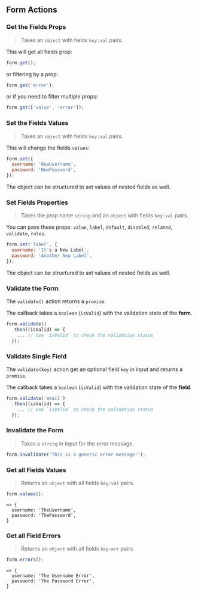 ## Form Actions

### Get the Fields Props

> Takes an `object` with fields `key:val` pairs.

This will get all fields prop:

```javascript
form.get();
```

or filtering by a prop:

```javascript
form.get('error');
```

or if you need to filter multiple props:

```javascript
form.get(['value', 'error']);
```

### Set the Fields Values

> Takes an `object` with fields `key:val` pairs.

This will change the fields `values`:

```javascript
form.set({
  username: 'NewUsername',
  password: 'NewPassword',
});
```

The object can be structured to set values of nested fields as well.

### Set Fields Properties

> Takes the prop name `string` and an `object` with fields `key:val` pairs.

You can pass these props: `value`, `label`, `default`, `disabled`, `related`, `validate`, `rules`.

```javascript
form.set('label', {
  username: 'It's a New Label',
  password: 'Another New Label',
});
```

The object can be structured to set values of nested fields as well.

### Validate the Form

The `validate()` action returns a `promise`.

The callback takes a `boolean` (`isValid`) with the validation state of the **form**.

```javascript
form.validate()
  .then((isValid) => {
    ... // Use `isValid` to check the validation status
  });
```

### Validate Single Field

The `validate(key)` action get an optional field `key` in input and returns a `promise`.

The callback takes a `boolean` (`isValid`) with the validation state of the **field**.

```javascript
form.validate('email')
  .then((isValid) => {
    ... // Use `isValid` to check the validation status
  });
```

### Invalidate the Form

> Takes a `string` in input for the error message.

```javascript
form.invalidate('This is a generic error message!');
```

### Get all Fields Values

> Returns an `object` with all fields `key:val` pairs.

```javascript
form.values();
```
```
=> {
  username: 'TheUsername',
  password: 'ThePassword',
}
```

### Get all Field Errors

> Returns an `object` with all fields `key:err` pairs.

```javascript
form.errors();
```
```
=> {
  username: 'The Username Error',
  password: 'The Password Error',
}
```
